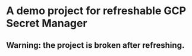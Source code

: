# A demo project for refreshable GCP Secret Manager
## Warning: the project is broken after refreshing.